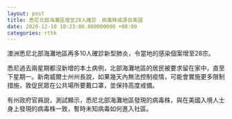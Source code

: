 ```yaml
---
layout: post
title: 悉尼北部海灘區增至28人確診　病毒株或源自美國
date: 2020-12-18 10:23:00.000000000 +08:00
categories: rthk
---
```


澳洲悉尼北部海灘地區再多10人確診新型肺炎，令當地的感染個案增至28宗。

悉尼過去兩星期都沒新增的本土病例，北部海灘地區的居民被要求留在家中，直至下星期一。新南威爾士州州長說，如果幾天內無法控制疫情，可能會實施更多限制措施，敦促民眾在公共場所要戴口罩，並保持高度戒備。

有州政府官員說，測試顯示，悉尼北部海灘地區發現的病毒株，與在美國入境人士身上發現的病毒株一致，暫時未知病毒如何進入社區。
